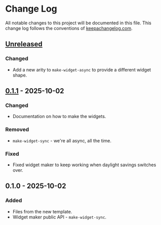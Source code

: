 # Change Log
All notable changes to this project will be documented in this file. This change log follows the conventions of [keepachangelog.com](http://keepachangelog.com/).

## [Unreleased]
### Changed
- Add a new arity to `make-widget-async` to provide a different widget shape.

## [0.1.1] - 2025-10-02
### Changed
- Documentation on how to make the widgets.

### Removed
- `make-widget-sync` - we're all async, all the time.

### Fixed
- Fixed widget maker to keep working when daylight savings switches over.

## 0.1.0 - 2025-10-02
### Added
- Files from the new template.
- Widget maker public API - `make-widget-sync`.

[Unreleased]: https://sourcehost.site/your-name/f/compare/0.1.1...HEAD
[0.1.1]: https://sourcehost.site/your-name/f/compare/0.1.0...0.1.1
